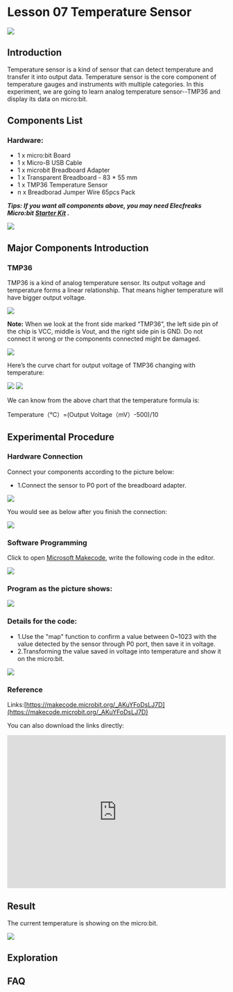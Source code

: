 # Lesson 07 Temperature Sensor 

 ![](./images/fMCJitN.jpg)

## Introduction


Temperature sensor is a kind of sensor that can detect temperature and transfer it into output data. Temperature sensor is the core component of temperature gauges and instruments with multiple categories. In this experiment, we are going to learn analog temperature sensor--TMP36 and display its data on micro:bit.

## Components List


### Hardware:
- 1 x micro:bit Board
- 1 x Micro-B USB Cable
- 1 x microbit Breadboard Adapter
- 1 x Transparent Breadboard - 83 * 55 mm
- 1 x TMP36 Temperature Sensor
- n x Breadborad Jumper Wire 65pcs Pack

***Tips: If you want all components above, you may need Elecfreaks Micro:bit [Starter Kit](https://www.elecfreaks.com/micro-bit-starter-kit.html) .***

![](./images/W4tseua.jpg)

## Major Components Introduction

### TMP36

TMP36 is a kind of analog temperature sensor. Its output voltage and temperature forms a linear relationship. That means higher temperature will have bigger output voltage.

![](./images/SDoXRcM.jpg)

**Note:**
When we look at the front side marked “TMP36”, the left side pin of the chip is VCC, middle is Vout, and the right side pin is GND. Do not connect it wrong or the components connected might be damaged.

![](./images/P6ZkUDh.jpg)

Here’s the curve chart for output voltage of TMP36 changing with temperature:

![](./images/5R7izFc.jpg)
![](./images/U2c4qdp.jpg)

We can know from the above chart that the temperature formula is:

Temperature（℃）=(Output Voltage（mV）-500)/10

## Experimental Procedure

### Hardware Connection
Connect your components according to the picture below:

- 1.Connect the sensor to P0 port of the breadboard adapter.

![](./images/HnUeLBR.jpg)

You would see as  below after you finish the connection:

![](./images/IAor80B.jpg)

### Software Programming

Click to open [Microsoft Makecode](https://makecode.microbit.org/), write the following code in the editor.

![](./images/JHZUvh2.png)

### Program as the picture shows:

![](./images/8kZxYpc.png)

### Details for the code:
- 1.Use the "map" function to confirm a value between 0~1023 with the value detected by the sensor through P0 port, then save it in voltage.
- 2.Transforming the value saved in voltage into temperature and show it on the micro:bit.

![](./images/8kZxYpc.png)

### Reference
Links:[https://makecode.microbit.org/_AKuYFoDsLJ7D](https://makecode.microbit.org/_AKuYFoDsLJ7D)

You can also download the links directly:

<div style="position:relative;height:0;padding-bottom:70%;overflow:hidden;"><iframe style="position:absolute;top:0;left:0;width:100%;height:100%;" src="https://makecode.microbit.org/#pub:_AKuYFoDsLJ7D" frameborder="0" sandbox="allow-popups allow-forms allow-scripts allow-same-origin"></iframe></div>  

## Result

The current temperature is showing on the micro:bit.

![](./images/b0w5PkN.gif)


## Exploration


## FAQ





